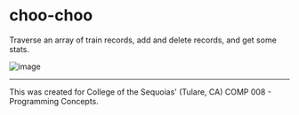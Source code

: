 # choo-choo
Traverse an array of train records, add and delete records, and get some stats.

![image](https://user-images.githubusercontent.com/31526815/40040642-e8a5252c-57cf-11e8-889c-9824fbc7a1ef.png)

---

This was created for College of the Sequoias' (Tulare, CA) COMP 008 - Programming Concepts.
